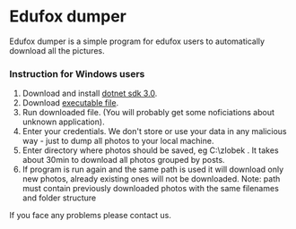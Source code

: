 # Edufox dumper

Edufox dumper is a simple program for edufox users to automatically download all the pictures.

### Instruction for Windows users

1. Download and install <a href="https://dotnet.microsoft.com/download/thank-you/dotnet-sdk-3.0.100-windows-x64-installer" target="_blank">dotnet sdk 3.0</a>.
2. Download <a href="https://github.com/marta-kanak/edufox.dumper/raw/master/bin/Release/netcoreapp3.0/win10-x64/publish/Edufox.exe">executable file</a>.
2. Run downloaded file. (You will probably get some noficiations about unknown application).
3. Enter your credentials. We don't store or use your data in any malicious way - just to dump all photos to your local machine.
4. Enter directory where photos should be saved, eg C:\zlobek . It takes about 30min to download all photos grouped by posts.
5. If program is run again and the same path is used it will download only new photos, already existing ones will not be downloaded.
Note: path must contain previously downloaded photos with the same filenames and folder structure

If you face any problems please contact us.
